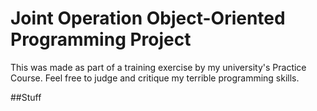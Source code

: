 # Joint Operation Object-Oriented Programming Project 
This was made as part of a training exercise by my university's Practice Course.
Feel free to judge and critique my terrible programming skills.

##Stuff
